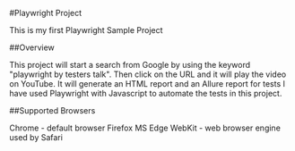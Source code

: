 #Playwright Project


This is my first Playwright Sample Project

##Overview


This project will start a search from Google by using the keyword "playwright by testers talk". Then click on the URL and it will play the video on YouTube.
It will generate an HTML report and an Allure report for tests
I have used Playwright with Javascript to automate the tests in this project.

##Supported Browsers


Chrome - default browser
Firefox
MS Edge
WebKit - web browser engine used by Safari
